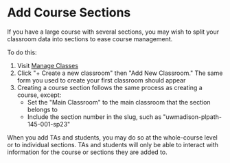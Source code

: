 # Add Course Sections

If you have a large course with several sections, you may wish to split your classroom data into sections to ease course management.

To do this:

1. Visit [Manage Classes](https://discovery.tinyearth.wisc.edu/classroom-management/)
2. Click "+ Create a new classroom" then "Add New Classroom." The same form you used to create your first classroom should appear
3. Creating a course section follows the same process as creating a course, except:
    - Set the "Main Classroom" to the main classroom that the section belongs to
    - Include the section number in the slug, such as "uwmadison-plpath-145-001-sp23"

When you add TAs and students, you may do so at the whole-course level or to individual sections. TAs and students will only be able to interact with information for the course or sections they are added to.